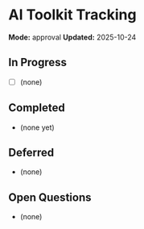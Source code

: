 # AI Toolkit Tracking

**Mode:** approval
**Updated:** 2025-10-24

## In Progress
- [ ] (none)

## Completed
- (none yet)

## Deferred
- (none)

## Open Questions
- (none)
